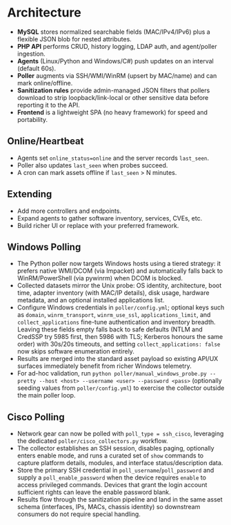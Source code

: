 # Architecture

- **MySQL** stores normalized searchable fields (MAC/IPv4/IPv6) plus a flexible JSON blob for nested attributes.
- **PHP API** performs CRUD, history logging, LDAP auth, and agent/poller ingestion.
- **Agents** (Linux/Python and Windows/C#) push updates on an interval (default 60s).
- **Poller** augments via SSH/WMI/WinRM (upsert by MAC/name) and can mark online/offline.
- **Sanitization rules** provide admin-managed JSON filters that pollers download to strip loopback/link-local or other sensitive data before reporting it to the API.
- **Frontend** is a lightweight SPA (no heavy framework) for speed and portability.

## Online/Heartbeat
- Agents set `online_status=online` and the server records `last_seen`.
- Poller also updates `last_seen` when probes succeed.
- A cron can mark assets offline if `last_seen` > N minutes.

## Extending
- Add more controllers and endpoints.
- Expand agents to gather software inventory, services, CVEs, etc.
- Build richer UI or replace with your preferred framework.

## Windows Polling

- The Python poller now targets Windows hosts using a tiered strategy: it prefers native WMI/DCOM (via Impacket) and automatically falls back to WinRM/PowerShell (via pywinrm) when DCOM is blocked.
- Collected datasets mirror the Unix probe: OS identity, architecture, boot time, adapter inventory (with MAC/IP details), disk usage, hardware metadata, and an optional installed applications list.
- Configure Windows credentials in `poller/config.yml`; optional keys such as `domain`, `winrm_transport`, `winrm_use_ssl`, `applications_limit`, and `collect_applications` fine-tune authentication and inventory breadth. Leaving these fields empty falls back to safe defaults (NTLM and CredSSP try 5985 first, then 5986 with TLS; Kerberos honours the same order) with 30s/20s timeouts, and setting `collect_applications: false` now skips software enumeration entirely.
- Results are merged into the standard asset payload so existing API/UX surfaces immediately benefit from richer Windows telemetry.
- For ad-hoc validation, run `python poller/manual_windows_probe.py --pretty --host <host> --username <user> --password <pass>` (optionally seeding values from `poller/config.yml`) to exercise the collector outside the main poller loop.

## Cisco Polling

- Network gear can now be polled with `poll_type = ssh_cisco`, leveraging the dedicated `poller/cisco_collectors.py` workflow.
- The collector establishes an SSH session, disables paging, optionally enters enable mode, and runs a curated set of `show` commands to capture platform details, modules, and interface status/description data.
- Store the primary SSH credential in `poll_username`/`poll_password` and supply a `poll_enable_password` when the device requires `enable` to access privileged commands. Devices that grant the login account sufficient rights can leave the enable password blank.
- Results flow through the sanitization pipeline and land in the same asset schema (interfaces, IPs, MACs, chassis identity) so downstream consumers do not require special handling.

